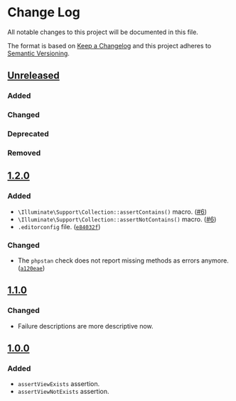 # Change Log
All notable changes to this project will be documented in this file.

The format is based on [Keep a Changelog](http://keepachangelog.com/)
and this project adheres to [Semantic Versioning](http://semver.org/).

## [Unreleased]
### Added

### Changed

### Deprecated

### Removed

## [1.2.0]
### Added
- `\Illuminate\Support\Collection::assertContains()` macro. ([#6](https://github.com/svenluijten/laravel-testing-utils/pull/4))
- `\Illuminate\Support\Collection::assertNotContains()` macro. ([#6](https://github.com/svenluijten/laravel-testing-utils/pull/4))
- `.editorconfig` file. ([`e84032f`](https://github.com/svenluijten/laravel-testing-utils/commit/e84032fc08304937b7234ba4752fbdc77ef6789d))

### Changed
- The `phpstan` check does not report missing methods as errors anymore. ([`a120eae`](https://github.com/svenluijten/laravel-testing-utils/commit/a120eae69dd321623768df1550b51a05c59f054b))

## [1.1.0]
### Changed
- Failure descriptions are more descriptive now.

## [1.0.0]
### Added
- `assertViewExists` assertion.
- `assertViewNotExists` assertion.

[Unreleased]: https://github.com/svenluijten/package-testing-utils/compare/v1.2.0...HEAD
[1.2.0]: https://github.com/svenluijten/package-testing-utils/compare/v1.1.0...v1.2.0
[1.1.0]: https://github.com/svenluijten/package-testing-utils/compare/v1.0.0...v1.1.0
[1.0.0]: https://github.com/svenluijten/laravel-testing-utils/commits/v1.0.0
